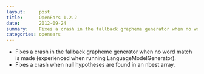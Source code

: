 ```yaml
---
layout:     post
title:      OpenEars 1.2.2 
date:       2012-09-24
summary:    Fixes a crash in the fallback grapheme generator when no word match is made...
categories: openears
---
```

* Fixes a crash in the fallback grapheme generator when no word match is made (experienced when running LanguageModelGenerator).
* Fixes a crash when null hypotheses are found in an nbest array.